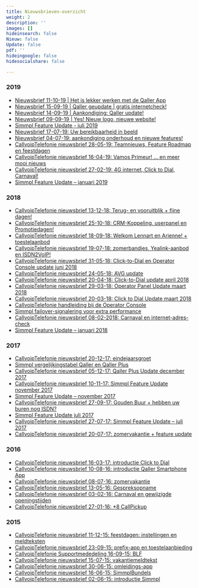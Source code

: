 ```yaml
---
title: Nieuwsbrieven-overzicht
weight: 2
description: ''
images: []
hideinsearch: false
Nieuw: false
Update: false
pdf: ''
hideingoogle: false
hidesocialshare: false

---
```

<h3>2019</h3>

* <a href="https://mailchi.mp/callvoip/sep19-nieuweqaller_callvoipdsl-317153" target="_blank">Nieuwsbrief 11-10-19 | Het is lekker werken met de Qaller App</a>
* <a href="https://mailchi.mp/callvoip/sep19-nieuweqaller_callvoipdsl" target="_blank">Nieuwsbrief 15-09-19 | Qaller geupdate | gratis internetcheck!</a>
* <a href="https://mailchi.mp/callvoip/sep19-qallergeupdate" target="_blank">Nieuwsbrief 14-09-19 | Aankondiging: Qaller update!</a>
* <a href="https://mailchi.mp/callvoip/sep19-nieuwewebsite" target="_blank">Nieuwsbrief 09-09-19 | Yes! Nieuw logo, nieuwe website!</a>
* <a href="https://www.simmpl.nl/downloads/Simmpl_feature-update_juli-2019.pdf" target="_blank">Simmpl Feature Update - juli 2019</a>
* <a href="https://mailchi.mp/callvoip/simmpl-juli19-bereikbaarheid" target="_blank">Nieuwsbrief 17-07-19: Uw bereikbaarheid in beeld</a>
* <a href="https://mailchi.mp/callvoip/simmpl-juli19-aankondiging" target="_blank">Nieuwsbrief 04-07-19: aankondiging onderhoud en nieuwe features!</a>
* <a href="https://mailchi.mp/callvoip/simmpl-mei19" target="_blank">CallvoipTelefonie nieuwsbrief 28-05-19: Teamnieuws, Feature Roadmap en feestdagen</a>
* <a href="https://mailchi.mp/callvoip/simmpl-april19" target="_blank">CallvoipTelefonie nieuwsbrief 16-04-19: Vamos Primeur! … en meer mooi nieuws</a>
* <a href="https://mailchi.mp/callvoip/simmpl-feb19" target="_blank">CallvoipTelefonie nieuwsbrief 27-02-19: 4G internet, Click to Dial, Carnaval!</a>
* <a href="https://www.simmpl.nl/downloads/Simmpl_feature-update_januari_2019.pdf" target="_blank">Simmpl Feature Update – januari 2019</a>

<h3>2018</h3>

* <a href="https://mailchi.mp/callvoip/simmpl-dec18" target="_blank">CallvoipTelefonie nieuwsbrief 13-12-18: Terug- en vooruitblik + fijne dagen!</a>
* <a href="https://mailchi.mp/callvoip/simmpl-okt18" target="_blank">CallvoipTelefonie nieuwsbrief 25-10-18: CRM-Koppeling, userpanel en Promotiedagen!</a>
* <a href="https://mailchi.mp/callvoip/simmpl-sept18" target="_blank">CallvoipTelefonie nieuwsbrief 18-09-18: Welkom Lennart en Arienne! + toestelaanbod</a>
* <a href="https://mailchi.mp/callvoip/simmpl-juli18-zomer" target="_blank">CallvoipTelefonie nieuwsbrief 19-07-18: zomerbandjes, Yealink-aanbod en ISDN2VoIP!</a>
* <a href="https://mailchi.mp/callvoip/simmpl-c2d-telefoonboek-april18-316721" target="_blank">CallvoipTelefonie nieuwsbrief 31-05-18: Click-to-Dial en Operator Console update juni 2018</a>
* <a href="https://mailchi.mp/callvoip/avg-mailing-240518" target="_blank">CallvoipTelefonie nieuwsbrief 24-05-18: AVG update</a>
* <a href="https://mailchi.mp/callvoip/simmpl-c2d-telefoonboek-april18" target="_blank">CallvoipTelefonie nieuwsbrief 20-04-18: Click-to-Dial update april 2018</a>
* <a href="http://mailchi.mp/callvoip/simmpl_operator-console_032018" target="_blank">CallvoipTelefonie nieuwsbrief 29-03-18: Operator Panel Update maart 2018</a>
* <a href="http://goo.gl/dhQHK4" target="_blank">CallvoipTelefonie nieuwsbrief 20-03-18: Click to Dial Update maart 2018</a>
* <a href="https://www.simmpl.nl/downloads/Simmpl_handleiding_Operator-Console.pdf" target="_blank">CallvoipTelefonie handleiding bij de Operator Console</a>
* <a href="https://www.simmpl.nl/downloads/Simmpl_feature-update_mrt_2018_registratie-alert.pdf" target="_blank">Simmpl failover-signalering voor extra performance</a>
* <a href="http://mailchi.mp/callvoip/simmpl_feature_update_november_2017-316653" target="_blank">CallvoipTelefonie nieuwsbrief 08-02-2018: Carnaval en internet-adres-check</a>
* <a href="https://www.simmpl.nl/downloads/Simmpl_feature-update_jan_2018.pdf" target="_blank">Simmpl Feature Update – januari 2018</a>

<h3>2017</h3>

* <a href="http://mailchi.mp/callvoip/fijne-feestdagen-en-een-gelukkig-2018" target="_blank">CallvoipTelefonie nieuwsbrief 20-12-17: eindejaarsgroet</a>
* <a href="https://simmpl.nl/downloads/Simmpl_prijs-functie-tabel_Qaller.pdf" target="_blank">Simmpl vergelijkingstabel Qaller en Qaller Plus</a>
* <a href="http://mailchi.mp/callvoip/simmpl_feature_update_november_2017-316625" target="_blank">CallvoipTelefonie nieuwsbrief 05-12-17: Qaller Plus Update december 2017</a>
* <a href="http://mailchi.mp/callvoip/simmpl_feature_update_november_2017-316585" target="_blank">CallvoipTelefonie nieuwsbrief 10-11-17: Simmpl Feature Update november 2017</a>
* <a href="https://www.simmpl.nl/downloads/Simmpl_feature-update_nov_2017.pdf" target="_blank">Simmpl Feature Update – november 2017</a>
* <a href="http://mailchi.mp/callvoip/simmpl_feature_update_juli_2017-316569" target="_blank">CallvoipTelefonie nieuwsbrief 27-09-17: Gouden Buur + hebben uw buren nog ISDN?</a>
* <a href="https://www.simmpl.nl/downloads/Simmpl_feature-update_juli_2017.pdf" target="_blank">Simmpl Feature Update juli 2017</a>
* <a href="http://mailchi.mp/callvoip/simmpl_feature_update_juli_2017" target="_blank">CallvoipTelefonie nieuwsbrief 27-07-17: Simmpl Feature Update – juli 2017</a>
* <a href="http://mailchi.mp/callvoip/zo-bent-u-klaar-voor-de-vakantie-316541" target="_blank">CallvoipTelefonie nieuwsbrief 20-07-17: zomervakantie + feature update</a>

<h3>2016</h3>

* <a href="http://us6.campaign-archive2.com/?u=08692ad244c2648ffd651d0c5&id=edf04aeb95" target="_blank">CallvoipTelefonie nieuwsbrief 16-03-17: introductie Click to Dial</a>
* <a href="http://us6.campaign-archive2.com/?u=08692ad244c2648ffd651d0c5&id=c2f012324d" target="_blank">CallvoipTelefonie nieuwsbrief 10-08-16: introductie Qaller Smartphone App</a>
* <a href="https://us6.admin.mailchimp.com/campaigns/share?id=316201" target="_blank">CallvoipTelefonie nieuwsbrief 08-07-16: zomervakantie</a>
* <a href="http://eepurl.com/b0_o8j" target="_blank">CallvoipTelefonie nieuwsbrief 13-05-16: Gespreksopname</a>
* <a href="http://eepurl.com/bO3ROb" target="_blank">CallvoipTelefonie nieuwsbrief 03-02-16: Carnaval en gewijzigde openingstijden</a>
* <a href="http://eepurl.com/bOgRQf" target="_blank">CallvoipTelefonie nieuwsbrief 27-01-16: *8 CallPickup</a>

<h3>2015</h3>

* <a href="http://eepurl.com/bFRbSn" target="_blank">CallvoipTelefonie nieuwsbrief 11-12-15: feestdagen: instellingen en meldteksten</a>
* <a href="http://eepurl.com/bo_ypj" target="_blank">CallvoipTelefonie nieuwsbrief 23-09-15: prefix-app en toestelaanbieding</a>
* <a href="http://eepurl.com/RC7Yf" target="_blank">CallvoipTelefonie Supportmededeling 16-09-15: BLF</a>
* <a href="http://eepurl.com/bsTK-z" target="_blank">CallvoipTelefonie nieuwsbrief 15-07-15: vakantiemeldtekst</a>
* <a href="http://eepurl.com/bo_ypj" target="_blank">CallvoipTelefonie nieuwsbrief 30-06-15: omleidings-app</a>
* <a href="http://eepurl.com/bpxhn5" target="_blank">CallvoipTelefonie nieuwsbrief 16-06-15: SimmplBundels</a>
* <a href="http://eepurl.com/XRH-z" target="_blank">CallvoipTelefonie nieuwsbrief 02-06-15: introductie Simmpl</a>